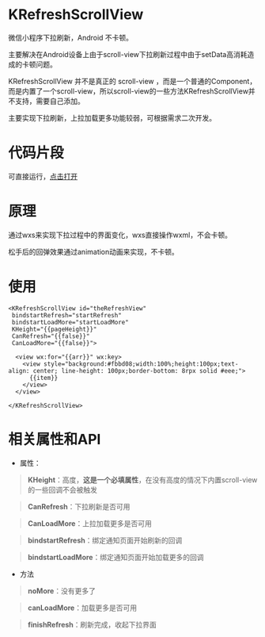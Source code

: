 # KRefreshScrollView
微信小程序下拉刷新，Android 不卡顿。

主要解决在Android设备上由于scroll-view下拉刷新过程中由于setData高消耗造成的卡顿问题。

KRefreshScrollView 并不是真正的 scroll-view ，而是一个普通的Component，而是内置了一个scroll-view，所以scroll-view的一些方法KRefreshScrollView并不支持，需要自己添加。

主要实现下拉刷新，上拉加载更多功能较弱，可根据需求二次开发。



# 代码片段

可直接运行，[点击打开](https://developers.weixin.qq.com/s/MnMNQpmR7Za0)



# 原理
通过wxs来实现下拉过程中的界面变化，wxs直接操作wxml，不会卡顿。

松手后的回弹效果通过animation动画来实现，不卡顿。



# 使用
```
<KRefreshScrollView id="theRefreshView" 
 bindstartRefresh="startRefresh" 
 bindstartLoadMore="startLoadMore" 
 KHeight="{{pageHeight}}" 
 CanRefresh="{{false}}" 
 CanLoadMore="{{false}}">

  <view wx:for="{{arr}}" wx:key>
    <view style="background:#fbbd08;width:100%;height:100px;text-align: center; line-height: 100px;border-bottom: 8rpx solid #eee;">
      {{item}}
    </view>
  </view>

</KRefreshScrollView>
```



# 相关属性和API
- 属性：

>**KHeight**：高度，**这是一个必填属性**，在没有高度的情况下内置scroll-view的一些回调不会被触发 

>**CanRefresh**：下拉刷新是否可用 

>**CanLoadMore**：上拉加载更多是否可用 

>**bindstartRefresh**：绑定通知页面开始刷新的回调

>**bindstartLoadMore**：绑定通知页面开始加载更多的回调

- 方法

>**noMore**：没有更多了

>**canLoadMore**：加载更多是否可用

>**finishRefresh**：刷新完成，收起下拉界面



 
